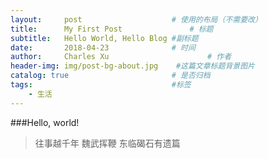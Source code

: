 ```yaml
---
layout:     post                    # 使用的布局（不需要改）
title:      My First Post               # 标题 
subtitle:   Hello World, Hello Blog #副标题
date:       2018-04-23              # 时间
author:     Charles Xu                      # 作者
header-img: img/post-bg-about.jpg    #这篇文章标题背景图片
catalog: true                       # 是否归档
tags:                               #标签
    - 生活
---
```


###Hello, world!

>往事越千年
>魏武挥鞭
>东临碣石有遗篇
